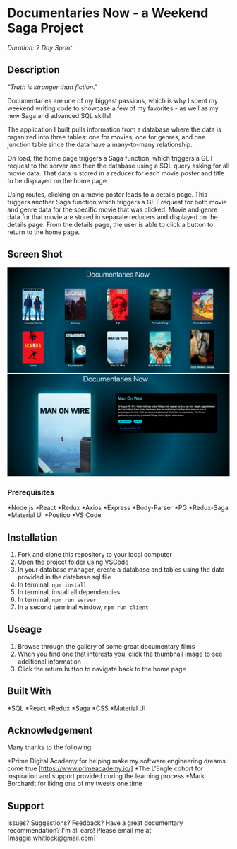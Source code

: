 # Documentaries Now - a Weekend Saga Project

*Duration: 2 Day Sprint*

## Description

*"Truth is stranger than fiction."*

Documentaries are one of my biggest passions, which is why I spent my weekend writing code to showcase a few of my favorites - as well as my new Saga and advanced SQL skills!

The application I built pulls information from a database where the data is organized into three tables: one for movies, one for genres, and one junction table since the data have a many-to-many relationship.

On load, the home page triggers a Saga function, which triggers a GET request to the server and then the database using a SQL query asking for all movie data. That data is stored in a reducer for each movie poster and title to be displayed on the home page.

Using routes, clicking on a movie poster leads to a details page. This triggers another Saga function which triggers a GET request for both movie and genre data for the specific movie that was clicked. Movie and genre data for that movie are stored in separate reducers and displayed on the details page. From the details page, the user is able to click a button to return to the home page.

## Screen Shot
![Home Page](/public/images/listpage.png)
![Details Page](/public/images/detailspage.png)

### Prerequisites
*Node.js
*React
*Redux
*Axios
*Express
*Body-Parser
*PG
*Redux-Saga
*Material UI
*Postico
*VS Code

## Installation

1. Fork and clone this repository to your local computer
2. Open the project folder using VSCode
3. In your database manager, create a database and tables using the data provided in the database.sql file
4. In terminal, `npm install`
5. In terminal, install all dependencies
6. In terminal, `npm run server`
7. In a second terminal window, `npm run client`

## Useage
1. Browse through the gallery of some great documentary films
2. When you find one that interests you, click the thumbnail image to see additional information
3. Click the return button to navigate back to the home page

## Built With
*SQL
*React
*Redux
*Saga
*CSS
*Material UI

## Acknowledgement
Many thanks to the following:

*Prime Digital Academy for helping make my software engineering dreams come true [https://www.primeacademy.io/]
*The L'Engle cohort for inspiration and support provided during the learning process
*Mark Borchardt for liking one of my tweets one time

## Support
Issues? Suggestions? Feedback? Have a great documentary recommendation? I'm all ears! Please email me at [maggie.whitlock@gmail.com]
